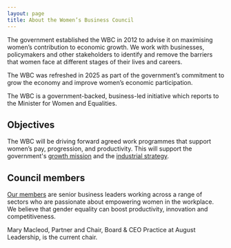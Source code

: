 ```yaml
---
layout: page
title: About the Women’s Business Council
---
```


The government established the WBC in 2012 to advise it on maximising women’s contribution to economic growth. We work with businesses, policymakers and other stakeholders to identify and remove the barriers that women face at different stages of their lives and careers.

The WBC was refreshed in 2025 as part of the government’s commitment to grow the economy and improve women’s economic participation.

The WBC is a government-backed, business-led initiative which reports to the Minister for Women and Equalities.
 
## Objectives

The WBC will be driving forward agreed work programmes that support women’s pay, progression, and productivity. This will support the government's [growth mission](https://www.gov.uk/missions/economic-growth) and the [industrial strategy](https://www.gov.uk/government/publications/industrial-strategy).

## Council members

[Our members](/members/) are senior business leaders working across a range of sectors who are passionate about empowering women in the workplace. We believe that gender equality can boost productivity, innovation and competitiveness.

Mary Macleod, Partner and Chair, Board & CEO Practice at August Leadership, is the current chair.

